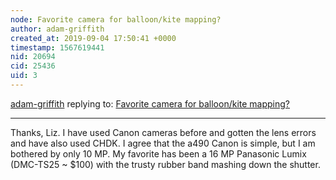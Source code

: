 ```yaml
---
node: Favorite camera for balloon/kite mapping?
author: adam-griffith
created_at: 2019-09-04 17:50:41 +0000
timestamp: 1567619441
nid: 20694
cid: 25436
uid: 3
---
```




[adam-griffith](../profile/adam-griffith) replying to: [Favorite camera for balloon/kite mapping?](../notes/adam-griffith/08-27-2019/favorite-camera-for-balloon-kite-mapping)

----
Thanks, Liz.  I have used Canon cameras before and gotten the lens errors and have also used CHDK.  I agree that the a490 Canon is simple, but I am bothered by only 10 MP.  My favorite has been a 16 MP Panasonic Lumix (DMC-TS25 ~ $100) with the trusty rubber band mashing down the shutter.
